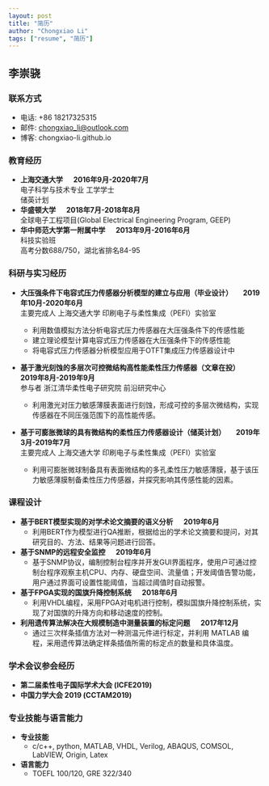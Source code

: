 ```yaml
---
layout: post
title: "简历"
author: "Chongxiao Li"
tags: ["resume", "简历"]
---
```

## 李崇骁

### 联系方式
- 电话: +86 18217325315  
- 邮件: chongxiao_li@outlook.com  
- 博客: chongxiao-li.github.io  

### 教育经历
- **上海交通大学 &emsp; 2016年9月-2020年7月**  
电子科学与技术专业 工学学士  
储英计划
- **华盛顿大学 &emsp; 2018年7月-2018年8月**  
全球电子工程项目(Global Electrical Engineering Program, GEEP)
- **华中师范大学第一附属中学 &emsp; 2013年9月-2016年6月**  
科技实验班  
高考分数688/750，湖北省排名84-95

### 科研与实习经历
- **大压强条件下电容式压力传感器分析模型的建立与应用（毕业设计） &emsp; 2019年10月-2020年6月**  
主要完成人 上海交通大学 印刷电子与柔性集成（PEFI）实验室
    - 利用数值模拟方法分析电容式压力传感器在大压强条件下的传感性能
    - 建立理论模型计算电容式压力传感器在大压强条件下的传感性能
    - 将电容式压力传感器分析模型应用于OTFT集成压力传感器设计中

- **基于激光刻蚀的多层次可控微结构高性能柔性压力传感器（文章在投） &emsp; 2019年8月-2019年9月**  
参与者 浙江清华柔性电子研究院 前沿研究中心
    - 利用激光对压力敏感薄膜表面进行刻蚀，形成可控的多层次微结构，实现传感器在不同压强范围下的高性能传感。
- **基于可膨胀微球的具有微结构的柔性压力传感器设计（储英计划） &emsp; 2019年3月-2019年7月**  
主要完成人 上海交通大学 印刷电子与柔性集成（PEFI）实验室  
    - 利用可膨胀微球制备具有表面微结构的多孔柔性压力敏感薄膜，基于该压力敏感薄膜制备柔性压力传感器，并探究影响其传感性能的因素。

### 课程设计
- **基于BERT模型实现的对学术论文摘要的语义分析 &emsp; 2019年6月**
    - 利用BERT作为模型进行QA推断，根据给出的学术论文摘要和提问，对其研究目的、方法、结果等问题进行回答。
- **基于SNMP的远程安全监控 &emsp; 2019年6月**
    - 基于SNMP协议，编制控制台程序并开发GUI界面程序，使用户可通过控制台程序观察主机CPU、内存、硬盘空间、流量值；开发阈值告警功能，用户通过界面可设置性能阈值，当超过阈值时自动报警。
- **基于FPGA实现的国旗升降控制系统 &emsp; 2018年6月**
    - 利用VHDL编程，采用FPGA对电机进行控制，模拟国旗升降控制系统，实现了对国旗的升降方向和移动速度的控制。
- **利用遗传算法解决在大规模制造中测量装置的标定问题 &emsp; 2017年12月**
    - 通过三次样条插值方法对一种测温元件进行标定，并利用 MATLAB 编程，采用遗传算法确定样条插值所需的标定点的数量和具体温度。

### 学术会议参会经历
- **第二届柔性电子国际学术大会 (ICFE2019)**
- **中国力学大会 2019 (CCTAM2019)**

### 专业技能与语言能力
- **专业技能**
    - c/c++, python, MATLAB, VHDL, Verilog, ABAQUS, COMSOL, LabVIEW, Origin, Latex
- **语言能力**
    - TOEFL 100/120, GRE 322/340
